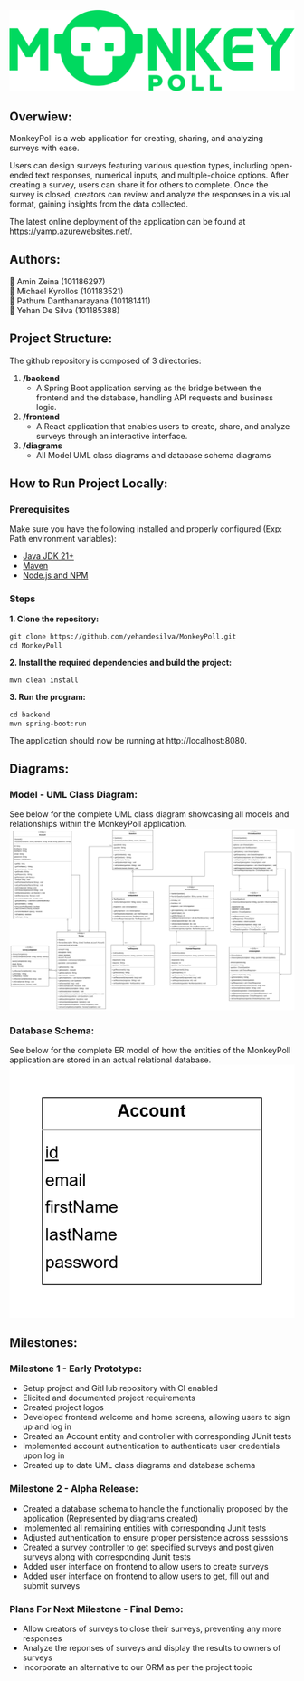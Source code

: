 ![MonkeyPoll logo](https://github.com/yehandesilva/monkeyPoll/blob/main/frontend/public/monkeypoll-full-green.svg)

## Overwiew:
MonkeyPoll is a web application for creating, sharing, and analyzing surveys with ease.  

Users can design surveys featuring various question types, including open-ended text responses, numerical inputs, and multiple-choice options. After creating a survey, users can share it for others to complete. Once the survey is closed, creators can review and analyze the responses in a visual format, gaining insights from the data collected.  

The latest online deployment of the application can be found at https://yamp.azurewebsites.net/.

## Authors:
🥇 Amin Zeina (101186297)  
🥇 Michael Kyrollos (101183521)  
🥇 Pathum Danthanarayana (101181411)  
🥇 Yehan De Silva (101185388)

## Project Structure:
The github repository is composed of 3 directories:
1) **/backend**
   - A Spring Boot application serving as the bridge between the frontend and the database, handling API requests and business logic.
2) **/frontend**
   - A React application that enables users to create, share, and analyze surveys through an interactive interface.
3) **/diagrams**
   - All Model UML class diagrams and database schema diagrams

## How to Run Project Locally:

### Prerequisites

Make sure you have the following installed and properly configured (Exp: Path environment variables):
- [Java JDK 21+](https://www.oracle.com/ca-en/java/technologies/downloads/)
- [Maven](https://maven.apache.org/) 
- [Node.js and NPM](https://nodejs.org/)

### Steps

**1. Clone the repository:**
   ```
   git clone https://github.com/yehandesilva/MonkeyPoll.git
   cd MonkeyPoll
   ```

**2. Install the required dependencies and build the project:**
```
mvn clean install
```

**3. Run the program:**
```
cd backend
mvn spring-boot:run
   ```
   The application should now be running at http://localhost:8080.

## Diagrams:

### Model - UML Class Diagram:
See below for the complete UML class diagram showcasing all models and relationships within the MonkeyPoll application.
![UML class diagram for models](diagrams/current/UMLDiagram.png)

### Database Schema:
See below for the complete ER model of how the entities of the MonkeyPoll application are stored in an actual relational database.
![Database schema](diagrams/current/ERDiagram.png)

## Milestones:

### Milestone 1 - Early Prototype:
- Setup project and GitHub repository with CI enabled
- Elicited and documented project requirements
- Created project logos
- Developed frontend welcome and home screens, allowing users to sign up and log in
- Created an Account entity and controller with corresponding JUnit tests
- Implemented account authentication to authenticate user credentials upon log in
- Created up to date UML class diagrams and database schema

### Milestone 2 - Alpha Release:
- Created a database schema to handle the functionaliy proposed by the application (Represented by diagrams created)
- Implemented all remaining entities with corresponding Junit tests
- Adjusted authentication to ensure proper persistence across sesssions
- Created a survey controller to get specified surveys and post given surveys along with corresponding Junit tests
- Added user interface on frontend to allow users to create surveys
- Added user interface on frontend to allow users to get, fill out and submit surveys

### Plans For Next Milestone - Final Demo:
- Allow creators of surveys to close their surveys, preventing any more responses
- Analyze the reponses of surveys and display the results to owners of surveys
- Incorporate an alternative to our ORM as per the project topic
